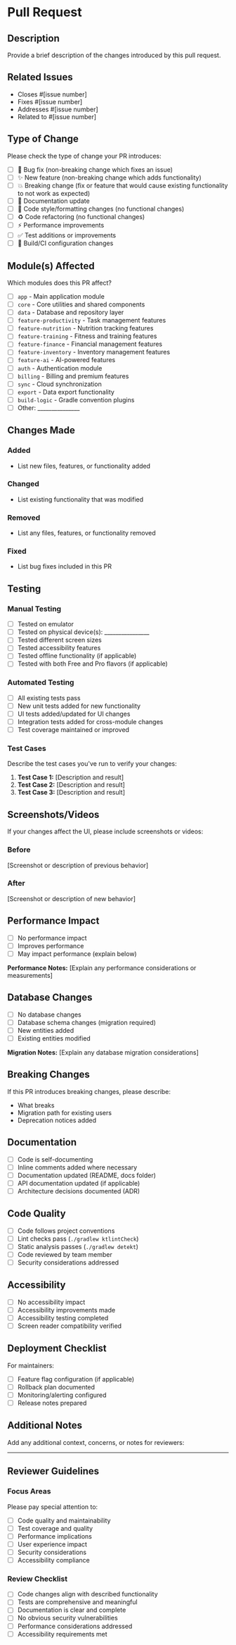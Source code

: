 # Pull Request

## Description
Provide a brief description of the changes introduced by this pull request.

## Related Issues
- Closes #[issue number]
- Fixes #[issue number]
- Addresses #[issue number]
- Related to #[issue number]

## Type of Change
Please check the type of change your PR introduces:
- [ ] 🐛 Bug fix (non-breaking change which fixes an issue)
- [ ] ✨ New feature (non-breaking change which adds functionality)
- [ ] 💥 Breaking change (fix or feature that would cause existing functionality to not work as expected)
- [ ] 📝 Documentation update
- [ ] 🎨 Code style/formatting changes (no functional changes)
- [ ] ♻️ Code refactoring (no functional changes)
- [ ] ⚡ Performance improvements
- [ ] ✅ Test additions or improvements
- [ ] 🔧 Build/CI configuration changes

## Module(s) Affected
Which modules does this PR affect?
- [ ] `app` - Main application module
- [ ] `core` - Core utilities and shared components
- [ ] `data` - Database and repository layer
- [ ] `feature-productivity` - Task management features
- [ ] `feature-nutrition` - Nutrition tracking features
- [ ] `feature-training` - Fitness and training features
- [ ] `feature-finance` - Financial management features
- [ ] `feature-inventory` - Inventory management features
- [ ] `feature-ai` - AI-powered features
- [ ] `auth` - Authentication module
- [ ] `billing` - Billing and premium features
- [ ] `sync` - Cloud synchronization
- [ ] `export` - Data export functionality
- [ ] `build-logic` - Gradle convention plugins
- [ ] Other: _______________

## Changes Made
### Added
- List new files, features, or functionality added

### Changed
- List existing functionality that was modified

### Removed
- List any files, features, or functionality removed

### Fixed
- List bug fixes included in this PR

## Testing
### Manual Testing
- [ ] Tested on emulator
- [ ] Tested on physical device(s): ________________
- [ ] Tested different screen sizes
- [ ] Tested accessibility features
- [ ] Tested offline functionality (if applicable)
- [ ] Tested with both Free and Pro flavors (if applicable)

### Automated Testing
- [ ] All existing tests pass
- [ ] New unit tests added for new functionality
- [ ] UI tests added/updated for UI changes
- [ ] Integration tests added for cross-module changes
- [ ] Test coverage maintained or improved

### Test Cases
Describe the test cases you've run to verify your changes:
1. **Test Case 1:** [Description and result]
2. **Test Case 2:** [Description and result]
3. **Test Case 3:** [Description and result]

## Screenshots/Videos
If your changes affect the UI, please include screenshots or videos:

### Before
[Screenshot or description of previous behavior]

### After
[Screenshot or description of new behavior]

## Performance Impact
- [ ] No performance impact
- [ ] Improves performance
- [ ] May impact performance (explain below)

**Performance Notes:** [Explain any performance considerations or measurements]

## Database Changes
- [ ] No database changes
- [ ] Database schema changes (migration required)
- [ ] New entities added
- [ ] Existing entities modified

**Migration Notes:** [Explain any database migration considerations]

## Breaking Changes
If this PR introduces breaking changes, please describe:
- What breaks
- Migration path for existing users
- Deprecation notices added

## Documentation
- [ ] Code is self-documenting
- [ ] Inline comments added where necessary
- [ ] Documentation updated (README, docs folder)
- [ ] API documentation updated (if applicable)
- [ ] Architecture decisions documented (ADR)

## Code Quality
- [ ] Code follows project conventions
- [ ] Lint checks pass (`./gradlew ktlintCheck`)
- [ ] Static analysis passes (`./gradlew detekt`)
- [ ] Code reviewed by team member
- [ ] Security considerations addressed

## Accessibility
- [ ] No accessibility impact
- [ ] Accessibility improvements made
- [ ] Accessibility testing completed
- [ ] Screen reader compatibility verified

## Deployment Checklist
For maintainers:
- [ ] Feature flag configuration (if applicable)
- [ ] Rollback plan documented
- [ ] Monitoring/alerting configured
- [ ] Release notes prepared

## Additional Notes
Add any additional context, concerns, or notes for reviewers:

---

## Reviewer Guidelines
### Focus Areas
Please pay special attention to:
- [ ] Code quality and maintainability
- [ ] Test coverage and quality
- [ ] Performance implications
- [ ] User experience impact
- [ ] Security considerations
- [ ] Accessibility compliance

### Review Checklist
- [ ] Code changes align with described functionality
- [ ] Tests are comprehensive and meaningful
- [ ] Documentation is clear and complete
- [ ] No obvious security vulnerabilities
- [ ] Performance considerations addressed
- [ ] Accessibility requirements met

